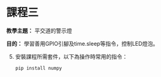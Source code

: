 # 課程三

**教學主題：** 平交道的警示燈
	
**目的：** 學習善用GPIO引腳及time.sleep等指令，控制LED燈泡。

5. 安裝課程所需套件，以下為操作時常用的指令：
   ```shell
   pip install numpy 
   ```
